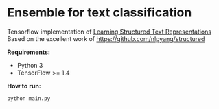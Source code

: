 # Ensemble for text classification  
 
Tensorflow implementation of [Learning Structured Text Representations](https://arxiv.org/abs/1705.09207)  
Based on the excellent work of https://github.com/nlpyang/structured

**Requirements:**  

* Python 3  
* TensorFlow >= 1.4  


**How to run:**  
  ```
  python main.py
  ```

